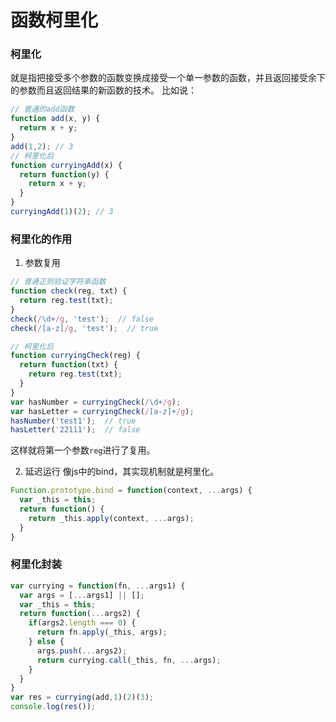 # 函数柯里化

### 柯里化
就是指把接受多个参数的函数变换成接受一个单一参数的函数，并且返回接受余下的参数而且返回结果的新函数的技术。
比如说：
```javascript
// 普通的add函数
function add(x, y) {
  return x + y;
}
add(1,2); // 3
// 柯里化后
function curryingAdd(x) {
  return function(y) {
    return x + y;
  }
}
curryingAdd(1)(2); // 3
```

### 柯里化的作用
1. 参数复用
```javascript
// 普通正则验证字符串函数
function check(reg, txt) {
  return reg.test(txt);
}
check(/\d+/g, 'test');  // false
check(/[a-z]/g, 'test');  // true

// 柯里化后
function curryingCheck(reg) {
  return function(txt) {
    return reg.test(txt);
  }
}
var hasNumber = curryingCheck(/\d+/g);
var hasLetter = curryingCheck(/[a-z]+/g);
hasNumber('test1');  // true
hasLetter('22111');  // false
```
这样就将第一个参数`reg`进行了复用。

2. 延迟运行
像js中的bind，其实现机制就是柯里化。
```javascript
Function.prototype.bind = function(context, ...args) {
  var _this = this;
  return function() {
    return _this.apply(context, ...args);
  }
}
```

### 柯里化封装
```javascript
var currying = function(fn, ...args1) {
  var args = [...args1] || [];
  var _this = this;
  return function(...args2) {
    if(args2.length === 0) {
      return fn.apply(_this, args);
    } else {
      args.push(...args2);
      return currying.call(_this, fn, ...args);
    }
  }
}
var res = currying(add,1)(2)(3);
console.log(res());
```